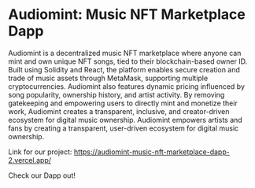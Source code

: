 # Audiomint: Music NFT Marketplace Dapp

Audiomint is a decentralized music NFT marketplace where anyone can mint and own unique NFT songs, tied to their blockchain-based owner ID. Built using Solidity and React, the platform enables secure creation and trade of music assets through MetaMask, supporting multiple cryptocurrencies. Audiomint also features dynamic pricing influenced by song popularity, ownership history, and artist activity. By removing gatekeeping and empowering users to directly mint and monetize their work, Audiomint creates a transparent, inclusive, and creator-driven ecosystem for digital music ownership. Audiomint empowers artists and fans by creating a transparent, user-driven ecosystem for digital music ownership.

Link for our project: https://audiomint-music-nft-marketplace-dapp-2.vercel.app/

Check our Dapp out!
